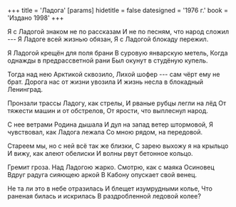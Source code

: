 +++
title = 'Ладога'
[params]
  hidetitle = false
  datesigned = '1976 г.'
  book = 'Издано 1998'
+++
<!-- Ладога -->

Я с Ладогой знаком не по рассказам
И не по песням, что народ сложил ---
Я Ладоге всей жизнью обязан,<!-- Вариант автора, книжка 5: Своею жизнью Ладоге обязан, -->
Я с Ладогой блокаду пережил.

Я Ладогой крещён для поля брани
В суровую январскую метель,
Когда однажды в предрассветной рани
Был окунут в студёную купель.

Тогда над нею Арктикой сквозило,
Лихой шофер --- сам чёрт ему не брат.
Дорога нас от жизни увозила
И жизнь несла в блокадный Ленинград.

Пронзали трассы Ладогу, как стрелы,
И рваные рубцы легли на лёд
От тяжести машин и от обстрелов,
От ярости, что выплеснул народ.

<!-- [- АвтЗачёркнутоВКнижке5_2_Четверостишья] -->
<!--  -->
<!-- [- За Ладогою Родина лежала] -->
<!-- [- И думала о нас издалека] -->
<!-- [- Чрез Ладогу нас крепко поддержала] -->
<!-- [- Протянутая Родиной рука] -->
<!--  -->
<!-- [- Израненный лежал за нею город,] -->
<!-- [- А Ладога вливала ему кровь] -->
<!-- [- И утоляла леденящий голод] -->
<!-- [- Святая всенародная любовь] -->

С нее ветрами Родина дышала
И дул на запад ветер штормовой,
Я чувствовал, как Ладога лежала
Со мною рядом, на передовой.

Стареем мы, но с ней всё так же близки,
С зарею выхожу я на крыльцо
И вижу, как алеют обелиски
И волны рвут бетонное кольцо.

Гремит гроза. Над Ладогою жарко.
Смотрю, как с маяка Осиновец
Вдруг радуга сияющею аркой
В Кабону опускает свой венец.<!-- Вариант автора, книжка 5: В Кабону простирает свой венец. -->

Не та ли это в небе отразилась
И блещет изумрудными колье,<!-- Вариант автора, книжка 5: Сверкает изумрудными колье, -->
Что раненая билась и искрилась
В раздробленной ледовой колее?

<!-- 1976 г. -->
<!-- Издано 1998 -->
<!-- Книжка 1 -->
